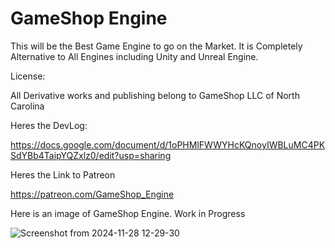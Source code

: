 # GameShop Engine

This will be the Best Game Engine to go on the Market.  It is Completely Alternative to All Engines including Unity and Unreal Engine.

License:

All Derivative works and publishing belong to GameShop LLC of North Carolina

Heres the DevLog:

https://docs.google.com/document/d/1oPHMlFWWYHcKQnoyIWBLuMC4PKSdYBb4TaipYQZxlz0/edit?usp=sharing

Heres the Link to Patreon

https://patreon.com/GameShop_Engine

Here is an image of GameShop Engine.  Work in Progress


![Screenshot from 2024-11-28 12-29-30](https://github.com/user-attachments/assets/9c64244a-c584-4971-a1fb-3d724fbb2ea8)

